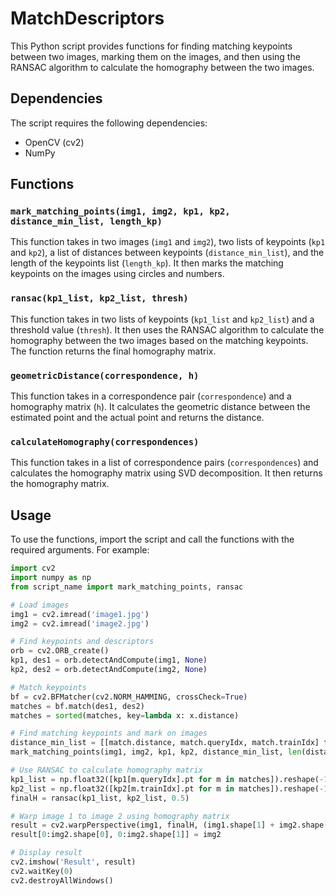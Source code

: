 # MatchDescriptors

This Python script provides functions for finding matching keypoints between two images, marking them on the images, and then using the RANSAC algorithm to calculate the homography between the two images.

## Dependencies
The script requires the following dependencies:
- OpenCV (cv2)
- NumPy

## Functions
### `mark_matching_points(img1, img2, kp1, kp2, distance_min_list, length_kp)`
This function takes in two images (`img1` and `img2`), two lists of keypoints (`kp1` and `kp2`), a list of distances between keypoints (`distance_min_list`), and the length of the keypoints list (`length_kp`). It then marks the matching keypoints on the images using circles and numbers.

### `ransac(kp1_list, kp2_list, thresh)`
This function takes in two lists of keypoints (`kp1_list` and `kp2_list`) and a threshold value (`thresh`). It then uses the RANSAC algorithm to calculate the homography between the two images based on the matching keypoints. The function returns the final homography matrix.

### `geometricDistance(correspondence, h)`
This function takes in a correspondence pair (`correspondence`) and a homography matrix (`h`). It calculates the geometric distance between the estimated point and the actual point and returns the distance.

### `calculateHomography(correspondences)`
This function takes in a list of correspondence pairs (`correspondences`) and calculates the homography matrix using SVD decomposition. It then returns the homography matrix.

## Usage
To use the functions, import the script and call the functions with the required arguments. For example:

```python
import cv2
import numpy as np
from script_name import mark_matching_points, ransac

# Load images
img1 = cv2.imread('image1.jpg')
img2 = cv2.imread('image2.jpg')

# Find keypoints and descriptors
orb = cv2.ORB_create()
kp1, des1 = orb.detectAndCompute(img1, None)
kp2, des2 = orb.detectAndCompute(img2, None)

# Match keypoints
bf = cv2.BFMatcher(cv2.NORM_HAMMING, crossCheck=True)
matches = bf.match(des1, des2)
matches = sorted(matches, key=lambda x: x.distance)

# Find matching keypoints and mark on images
distance_min_list = [[match.distance, match.queryIdx, match.trainIdx] for match in matches]
mark_matching_points(img1, img2, kp1, kp2, distance_min_list, len(distance_min_list))

# Use RANSAC to calculate homography matrix
kp1_list = np.float32([kp1[m.queryIdx].pt for m in matches]).reshape(-1, 1, 2)
kp2_list = np.float32([kp2[m.trainIdx].pt for m in matches]).reshape(-1, 1, 2)
finalH = ransac(kp1_list, kp2_list, 0.5)

# Warp image 1 to image 2 using homography matrix
result = cv2.warpPerspective(img1, finalH, (img1.shape[1] + img2.shape[1], img1.shape[0]))
result[0:img2.shape[0], 0:img2.shape[1]] = img2

# Display result
cv2.imshow('Result', result)
cv2.waitKey(0)
cv2.destroyAllWindows()
